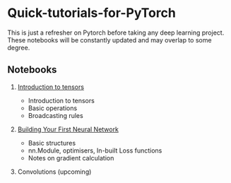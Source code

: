 # Quick-tutorials-for-PyTorch
This is just a refresher on Pytorch before taking any deep learning project. These notebooks will be constantly updated and may overlap to some degree. 

## Notebooks

1. [Introduction to tensors](Tensors.ipynb)
    - Introduction to tensors
    - Basic operations
    - Broadcasting rules

2. [Building Your First Neural Network](First_Neural_Network.ipynb)
    - Basic structures
    - nn.Module, optimisers, In-built Loss functions
    - Notes on gradient calculation
 
3. Convolutions (upcoming)
